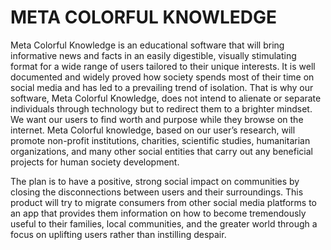 # META COLORFUL KNOWLEDGE

Meta Colorful Knowledge is an educational software that will bring
informative news and facts in an easily digestible, visually stimulating format for a wide
range of users tailored to their unique interests. It is well documented and widely proved how
society spends most of their time on social media and has led to a prevailing trend of
isolation. That is why our software, Meta Colorful Knowledge, does not intend to alienate or
separate individuals through technology but to redirect them to a brighter mindset. We want
our users to find worth and purpose while they browse on the internet. Meta Colorful
knowledge, based on our user’s research, will promote non-profit institutions, charities,
scientific studies, humanitarian organizations, and many other social entities that carry out
any beneficial projects for human society development.

The plan is to have a positive, strong social impact on communities by closing the
disconnections between users and their surroundings. This product will try to migrate
consumers from other social media platforms to an app that provides them information on
how to become tremendously useful to their families, local communities, and the greater
world through a focus on uplifting users rather than instilling despair.
